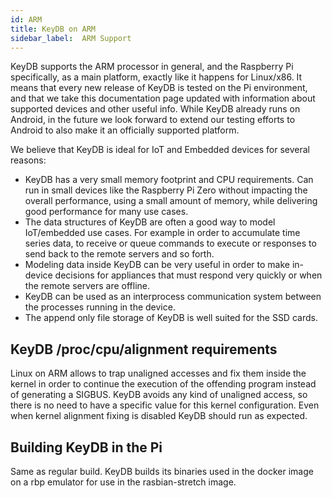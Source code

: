 ```yaml
---
id: ARM          
title: KeyDB on ARM
sidebar_label:  ARM Support
---
```



KeyDB supports the ARM processor in general, and
the Raspberry Pi specifically, as a main platform, exactly like it happens
for Linux/x86. It means that every new release of KeyDB is tested on the Pi
environment, and that we take this documentation page updated with information
about supported devices and other useful info. While KeyDB already runs on
Android, in the future we look forward to extend our testing efforts to Android
to also make it an officially supported platform.

We believe that KeyDB is ideal for IoT and Embedded devices for several
reasons:

* KeyDB has a very small memory footprint and CPU requirements. Can run in small devices like the Raspberry Pi Zero without impacting the overall performance, using a small amount of memory, while delivering good performance for many use cases.
* The data structures of KeyDB are often a good way to model IoT/embedded use cases. For example in order to accumulate time series data, to receive or queue commands to execute or responses to send back to the remote servers and so forth.
* Modeling data inside KeyDB can be very useful in order to make in-device decisions for appliances that must respond very quickly or when the remote servers are offline.
* KeyDB can be used as an interprocess communication system between the processes running in the device.
* The append only file storage of KeyDB is well suited for the SSD cards.

## KeyDB /proc/cpu/alignment requirements

Linux on ARM allows to trap unaligned accesses and fix them inside the kernel
in order to continue the execution of the offending program instead of
generating a SIGBUS. KeyDB avoids any kind
of unaligned access, so there is no need to have a specific value for this
kernel configuration. Even when kernel alignment fixing is disabled KeyDB should
run as expected.

## Building KeyDB in the Pi

Same as regular build. KeyDB builds its binaries used in the docker image on a rbp emulator for use in the rasbian-stretch image. 

